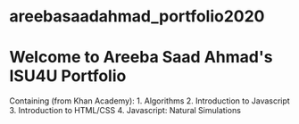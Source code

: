 # areebasaadahmad_portfolio2020

<h1> Welcome to Areeba Saad Ahmad's ISU4U Portfolio</h1>
Containing (from Khan Academy):
1. Algorithms
2. Introduction to Javascript
3. Introduction to HTML/CSS
4. Javascript: Natural Simulations
